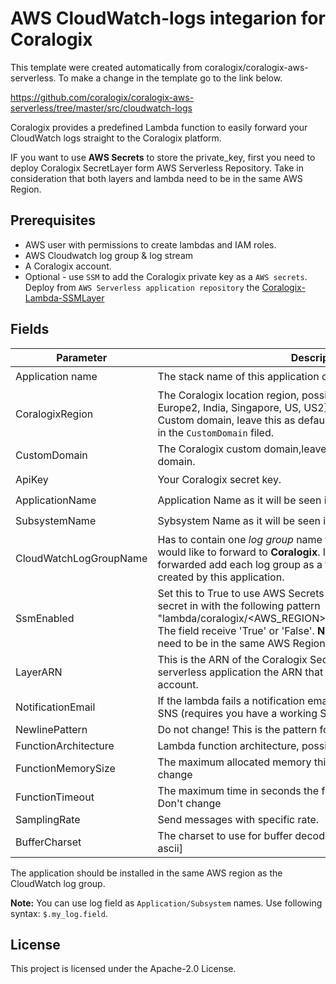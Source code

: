 # AWS CloudWatch-logs integarion for Coralogix

This template were created automatically from coralogix/coralogix-aws-serverless.
To make a change in the template go to the link below.

https://github.com/coralogix/coralogix-aws-serverless/tree/master/src/cloudwatch-logs

Coralogix provides a predefined Lambda function to easily forward your CloudWatch logs straight to the Coralogix platform.

IF you want to use **AWS Secrets** to store the private_key, first you need to deploy Coralogix SecretLayer form AWS Serverless Repository.
Take in consideration that both layers and lambda need to be in the same AWS Region.

## Prerequisites

* AWS user with permissions to create lambdas and IAM roles.
* AWS Cloudwatch log group & log stream
* A Coralogix account.
* Optional - use ``SSM`` to add the Coralogix private key as a ``AWS secrets``. Deploy from ``AWS Serverless application repository`` the [Coralogix-Lambda-SSMLayer](https://serverlessrepo.aws.amazon.com/applications/eu-central-1/597078901540/Coralogix-Lambda-SSMLayer)

## Fields 

| Parameter | Description | Default Value | Required |
|---|---|---|---|
| Application name | The stack name of this application created via AWS CloudFormation. |   | :heavy_check_mark: |
| CoralogixRegion | The Coralogix location region, possible options are [Europe, Europe2, India, Singapore, US, US2].In case that you want to use Custom domain, leave this as default and write the Custom doamin in the ``CustomDomain`` filed. |  Europe | :heavy_check_mark: | 
| CustomDomain | The Coralogix custom domain,leave empty if you don't use Custom domain.| |  | 
| ApiKey | Your Coralogix secret key.|   | :heavy_check_mark: | 
| ApplicationName | Application Name as it will be seen in Coralogix UI.|   | :heavy_check_mark: | 
| SubsystemName | Sybsystem Name as it will be seen in Coralogix UI.|   | :heavy_check_mark: | 
| CloudWatchLogGroupName | Has to contain one *log group* name from the set of log groups you would like to forward to **Coralogix**. If more than one groups is forwarded add each log group as a trigger to the Lambda being created by this application.|   | :heavy_check_mark: | 
| SsmEnabled | Set this to True to use AWS Secrets  (When enable it creates the secret in with the following pattern "lambda/coralogix/<AWS_REGION>/<Cloudwatch_lambda_name>"). The field receive 'True' or 'False'. **Note:** Both layers and lambda need to be in the same AWS Region.|  False | |
| LayerARN | This is the ARN of the Coralogix SecurityLayer. Copy from the ``SSM`` serverless application the ARN that was installed on the AWS account.| | |
| NotificationEmail | If the lambda fails a notification email will be sent to this address via SNS (requires you have a working SNS, with a validated domain).| | |
| NewlinePattern | Do not change! This is the pattern for lines splitting.| ``(?:\r\n\|\r\|\n)`` | |
| FunctionArchitecture | Lambda function architecture, possible options are [x86_64, arm64]| x86_64 | |
| FunctionMemorySize | The maximum allocated memory this lambda may consume. Don't change| 1024 | |
| FunctionTimeout | The maximum time in seconds the function may be allowed to run. Don't change| 300 | |
| SamplingRate | Send messages with specific rate.| 1 | |
| BufferCharset | The charset to use for buffer decoding, possible options are [utf8, ascii]| utf8 | |

The application should be installed in the same AWS region as the CloudWatch log group.
 
**Note:** You can use log field as `Application/Subsystem` names. Use following syntax: `$.my_log.field`.

## License

This project is licensed under the Apache-2.0 License.




